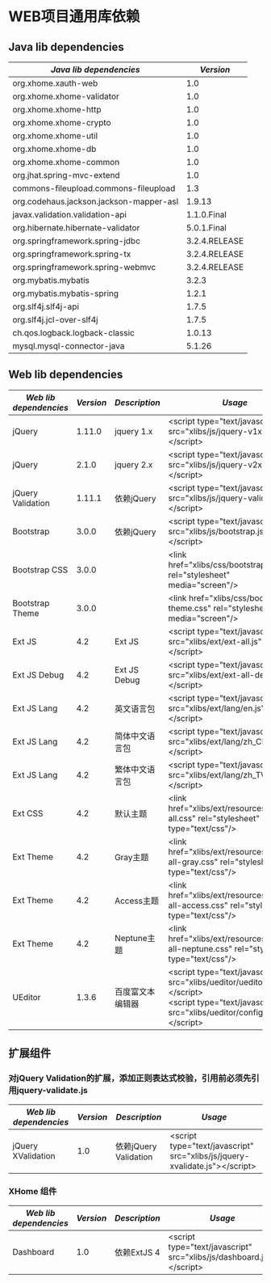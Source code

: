 # WEB项目通用库依赖
## Java lib dependencies
| *Java lib dependencies*                      | *Version*        |
|----------------------------------------------|------------------|
| org.xhome.xauth-web                          | 1.0              |
| org.xhome.xhome-validator                    | 1.0              |
| org.xhome.xhome-http                         | 1.0              |
| org.xhome.xhome-crypto                       | 1.0              |
| org.xhome.xhome-util                         | 1.0              |
| org.xhome.xhome-db                           | 1.0              |
| org.xhome.xhome-common                       | 1.0              |
| org.jhat.spring-mvc-extend                   | 1.0              |
| commons-fileupload.commons-fileupload        | 1.3              |
| org.codehaus.jackson.jackson-mapper-asl      | 1.9.13           |
| javax.validation.validation-api              | 1.1.0.Final      |
| org.hibernate.hibernate-validator            | 5.0.1.Final      |
| org.springframework.spring-jdbc              | 3.2.4.RELEASE    |
| org.springframework.spring-tx                | 3.2.4.RELEASE    |
| org.springframework.spring-webmvc            | 3.2.4.RELEASE    |
| org.mybatis.mybatis                          | 3.2.3            |
| org.mybatis.mybatis-spring                   | 1.2.1            |
| org.slf4j.slf4j-api                          | 1.7.5            |
| org.slf4j.jcl-over-slf4j                     | 1.7.5            |
| ch.qos.logback.logback-classic               | 1.0.13           |
| mysql.mysql-connector-java                   | 5.1.26           |

## Web lib dependencies
| *Web lib dependencies*  | *Version*   | *Description*           | *Usage*                                                                                             |
|-------------------------|-------------|-------------------------|-----------------------------------------------------------------------------------------------------|
| jQuery                  | 1.11.0      | jquery 1.x              | &lt;script type="text/javascript" src="xlibs/js/jquery-v1x.js"&gt;&lt;/script&gt;                   |
| jQuery                  | 2.1.0       | jquery 2.x              | &lt;script type="text/javascript" src="xlibs/js/jquery-v2x.js"&gt;&lt;/script&gt;                   |
| jQuery Validation       | 1.11.1      | 依赖jQuery              | &lt;script type="text/javascript" src="xlibs/js/jquery-validate.js"&gt;&lt;/script&gt;              |
| Bootstrap               | 3.0.0       | 依赖jQuery              | &lt;script type="text/javascript" src="xlibs/js/bootstrap.js"&gt;&lt;/script&gt;                    |
| Bootstrap CSS           | 3.0.0       |                         | &lt;link href="xlibs/css/bootstrap.css" rel="stylesheet" media="screen"/&gt;                        |
| Bootstrap Theme         | 3.0.0       |                         | &lt;link href="xlibs/css/bootstrap-theme.css" rel="stylesheet" media="screen"/&gt;                  |
| Ext JS                  | 4.2         | Ext JS                  | &lt;script type="text/javascript" src="xlibs/ext/ext-all.js"&gt;&lt;/script&gt;                     |
| Ext JS Debug            | 4.2         | Ext JS Debug            | &lt;script type="text/javascript" src="xlibs/ext/ext-all-debug.js"&gt;&lt;/script&gt;               |
| Ext JS Lang             | 4.2         | 英文语言包              | &lt;script type="text/javascript" src="xlibs/ext/lang/en.js"&gt;&lt;/script&gt;                     |
| Ext JS Lang             | 4.2         | 简体中文语言包          | &lt;script type="text/javascript" src="xlibs/ext/lang/zh_CN.js"&gt;&lt;/script&gt;                  |
| Ext JS Lang             | 4.2         | 繁体中文语言包          | &lt;script type="text/javascript" src="xlibs/ext/lang/zh_TW.js"&gt;&lt;/script&gt;                  |
| Ext CSS                 | 4.2         | 默认主题                | &lt;link href="xlibs/ext/resources/css/ext-all.css" rel="stylesheet" type="text/css"/&gt;           |
| Ext Theme               | 4.2         | Gray主题                | &lt;link href="xlibs/ext/resources/css/ext-all-gray.css" rel="stylesheet" type="text/css"/&gt;      |
| Ext Theme               | 4.2         | Access主题              | &lt;link href="xlibs/ext/resources/css/ext-all-access.css" rel="stylesheet" type="text/css"/&gt;    |
| Ext Theme               | 4.2         | Neptune主题             | &lt;link href="xlibs/ext/resources/css/ext-all-neptune.css" rel="stylesheet" type="text/css"/&gt;   |
| UEditor                 | 1.3.6       | 百度富文本编辑器        | &lt;script type="text/javascript" src="xlibs/ueditor/ueditor.js"&gt;&lt;/script&gt; <br/> &lt;script type="text/javascript" src="xlibs/ueditor/config.js"&gt;&lt;/script&gt;   |

## 扩展组件
### 对jQuery Validation的扩展，添加正则表达式校验，引用前必须先引用jquery-validate.js
| *Web lib dependencies*  | *Version*   | *Description*           | *Usage*                                                                                             |
|-------------------------|-------------|-------------------------|-----------------------------------------------------------------------------------------------------|
| jQuery XValidation      | 1.0         | 依赖jQuery Validation   | &lt;script type="text/javascript" src="xlibs/js/jquery-xvalidate.js"&gt;&lt;/script&gt;             |

### XHome 组件
| *Web lib dependencies*  | *Version*   | *Description*           | *Usage*                                                                                             |
|-------------------------|-------------|-------------------------|-----------------------------------------------------------------------------------------------------|
| Dashboard               | 1.0         | 依赖ExtJS 4             | &lt;script type="text/javascript" src="xlibs/js/dashboard.js"&gt;&lt;/script&gt;                    |
